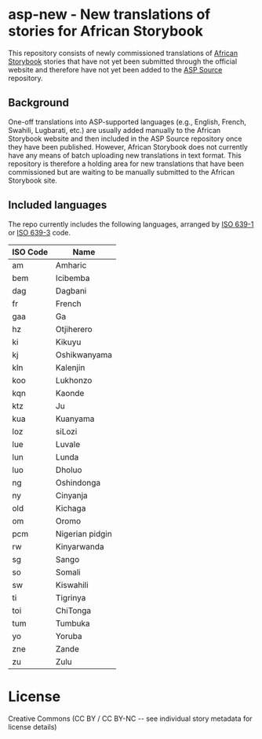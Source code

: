 # asp-new - New translations of stories for African Storybook

This repository consists of newly commissioned translations of [African Storybook](http://www.africanstorybook.org/) stories that have not yet been submitted through the official website and therefore have not yet been added to the [ASP Source](https://github.com/global-asp/asp-source) repository.

## Background

One-off translations into ASP-supported languages (e.g., English, French, Swahili, Lugbarati, etc.) are usually added manually to the African Storybook website and then included in the ASP Source repository once they have been published. However, African Storybook does not currently have any means of batch uploading new translations in text format. This repository is therefore a holding area for new translations that have been commissioned but are waiting to be manually submitted to the African Storybook site.

## Included languages

The repo currently includes the following languages, arranged by [ISO 639-1](http://en.wikipedia.org/wiki/ISO_639-1) or [ISO 639-3](http://en.wikipedia.org/wiki/ISO_639-3) code.

ISO Code | Name
-------- | ----
am | Amharic
bem | Icibemba
dag | Dagbani
fr | French
gaa | Ga
hz | Otjiherero
ki | Kikuyu
kj | Oshikwanyama
kln | Kalenjin
koo | Lukhonzo
kqn | Kaonde
ktz | Ju|’hoansi
kua | Kuanyama
loz | siLozi
lue | Luvale
lun | Lunda
luo | Dholuo
ng | Oshindonga
ny | Cinyanja
old | Kichaga
om | Oromo
pcm | Nigerian pidgin
rw | Kinyarwanda
sg | Sango
so | Somali
sw | Kiswahili
ti | Tigrinya
toi | ChiTonga
tum | Tumbuka
yo | Yoruba
zne | Zande
zu | Zulu

# License

Creative Commons (CC BY / CC BY-NC -- see individual story metadata for license details)
